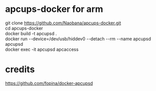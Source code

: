 # apcups-docker for arm

git clone https://github.com/Naobana/apcups-docker.git  
cd apcups-docker  
docker build -t apcupsd .  
docker run --device=/dev/usb/hiddev0 --detach --rm --name apcupsd apcupsd  
docker exec -it apcupsd apcaccess

# credits
https://github.com/fopina/docker-apcupsd
